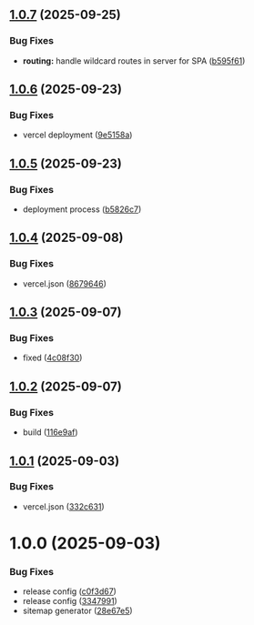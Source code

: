 ## [1.0.7](https://github.com/Asibul07/angular-blog/compare/v1.0.6...v1.0.7) (2025-09-25)


### Bug Fixes

* **routing:** handle wildcard routes in server for SPA ([b595f61](https://github.com/Asibul07/angular-blog/commit/b595f619c94403eaf9cdfda8871d2f0cf8ded07c))

## [1.0.6](https://github.com/Asibul07/angular-blog/compare/v1.0.5...v1.0.6) (2025-09-23)


### Bug Fixes

* vercel deployment ([9e5158a](https://github.com/Asibul07/angular-blog/commit/9e5158a705c8a15d1aa0b55e4569f078fda66191))

## [1.0.5](https://github.com/Asibul07/angular-blog/compare/v1.0.4...v1.0.5) (2025-09-23)


### Bug Fixes

* deployment process ([b5826c7](https://github.com/Asibul07/angular-blog/commit/b5826c730f9afc3077b3adde3c4da6859f453004))

## [1.0.4](https://github.com/Asibul07/angular-blog/compare/v1.0.3...v1.0.4) (2025-09-08)


### Bug Fixes

* vercel.json ([8679646](https://github.com/Asibul07/angular-blog/commit/8679646595f5eddbccf1d8020c223294f6ba3f4f))

## [1.0.3](https://github.com/Asibul07/angular-blog/compare/v1.0.2...v1.0.3) (2025-09-07)


### Bug Fixes

* fixed ([4c08f30](https://github.com/Asibul07/angular-blog/commit/4c08f304580e09bfde4e31593746361718b7a0fa))

## [1.0.2](https://github.com/Asibul07/angular-blog/compare/v1.0.1...v1.0.2) (2025-09-07)


### Bug Fixes

* build ([116e9af](https://github.com/Asibul07/angular-blog/commit/116e9af6c3fe6c46713854511629c3a48ce58f57))

## [1.0.1](https://github.com/Asibul07/angular-blog/compare/v1.0.0...v1.0.1) (2025-09-03)


### Bug Fixes

* vercel.json ([332c631](https://github.com/Asibul07/angular-blog/commit/332c631f5a8ed733ad94c3cd2ede87f3bae217ec))

# 1.0.0 (2025-09-03)


### Bug Fixes

* release config ([c0f3d67](https://github.com/Asibul07/angular-blog/commit/c0f3d6721446d004b6f191da170fcd25ff640b66))
* release config ([3347991](https://github.com/Asibul07/angular-blog/commit/3347991c33a4cc3914ea2ef45d6e73feb22771df))
* sitemap generator ([28e67e5](https://github.com/Asibul07/angular-blog/commit/28e67e52e8fef531de3b780fca48676fddbf5556))
